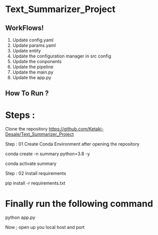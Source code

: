 # Text_Summarizer_Project

## WorkFlows!
1. Update config.yaml
2. Update params.yaml
3. Update entity
4. Update the configuration manager in src config
5. Update the conponents
6. Update the pipeline
7. Update the main.py
8. Update the app.py


## How To Run ?

# Steps :

Clone the repository
https://github.com/Ketaki-Desale/Text_Summarizer_Project

Step : 01 
Create Conda Environment after opening the repository

conda create -n summary python=3.8 -y

conda activate summary

Step : 02
Install requirements

pip install -r requirements.txt

# Finally run the following command
python app.py

Now ;
open up you local host and port

